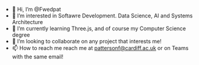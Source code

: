- 👋 Hi, I’m @Fwedpat
- 👀 I’m interested in Softawre Development. Data Science, AI and Systems Architecture
- 🌱 I’m currently learning Three.js, and of course my Computer Science degree
- 💞️ I’m looking to collaborate on any project that interests me!
- 📫 How to reach me reach me at pattersonf@cardiff.ac.uk or on Teams with the same email!

<!---
Fwedpat/Fwedpat is a ✨ special ✨ repository because its `README.md` (this file) appears on your GitHub profile.
You can click the Preview link to take a look at your changes.
--->
